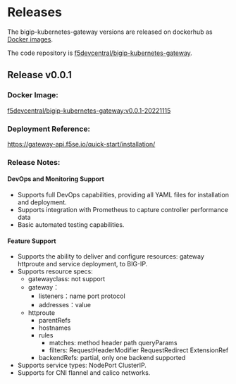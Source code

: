 # Releases 

The bigip-kubernetes-gateway versions are released on dockerhub as [Docker images](https://hub.docker.com/r/f5devcentral/bigip-kubernetes-gateway/tags). 

The code repository is [f5devcentral/bigip-kubernetes-gateway](https://github.com/f5devcentral/bigip-kubernetes-gateway).

## Release v0.0.1

### Docker Image: 

[f5devcentral/bigip-kubernetes-gateway:v0.0.1-20221115](https://hub.docker.com/r/f5devcentral/bigip-kubernetes-gateway/tags)

### Deployment Reference: 

https://gateway-api.f5se.io/quick-start/installation/

### Release Notes:

#### DevOps and Monitoring Support

* Supports full DevOps capabilities, providing all YAML files for installation and deployment.
* Supports integration with Prometheus to capture controller performance data
* Basic automated testing capabilities.

#### Feature Support

* Supports the ability to deliver and configure resources: gateway httproute and service deployment, to BIG-IP.
* Supports resource specs:
  * gatewayclass: not support
  * gateway：
    * listeners：name port protocol
    * addresses：value
  * httproute
    * parentRefs
    * hostnames
    * rules
      * matches: method header path queryParams
      * filters: RequestHeaderModifier RequestRedirect ExtensionRef
    * backendRefs: partial, only one backend supported
* Supports service types: NodePort ClusterIP.
* Supports for CNI flannel and calico networks.